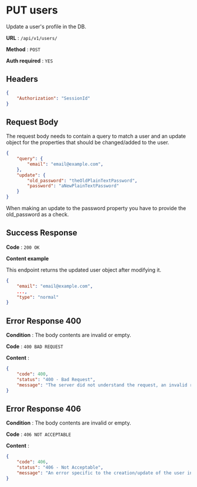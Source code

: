 # PUT users

Update a user's profile in the DB.

**URL** : `/api/v1/users/`

**Method** : `POST`

**Auth required** : `YES`

## Headers

```json
{
    "Authorization": "SessionId"
}
```

## Request Body

The request body needs to contain a query to match a user and an update object for the properties that should be changed/added to the user.
```json
{
    "query": {
        "email": "email@example.com",
    },
    "update": {
        "old_password": "theOldPlainTextPassword",
        "password": "aNewPlainTextPassword"
    }
}
```
When making an update to the password property you have to provide the old_password as a check.

## Success Response

**Code** : `200 OK`

**Content example**

This endpoint returns the updated user object after modifying it.
```json
{
    "email": "email@example.com",
    ...,
    "type": "normal"
}
```

## Error Response 400

**Condition** : The body contents are invalid or empty.

**Code** : `400 BAD REQUEST`

**Content** :

```json
{
    "code": 400,
    "status": "400 - Bad Request",
    "message": "The server did not understand the request, an invalid request body or headers may have been given."
}
```

## Error Response 406

**Condition** : The body contents are invalid or empty.

**Code** : `406 NOT ACCEPTABLE`

**Content** :

```json
{
    "code": 406,
    "status": "406 - Not Acceptable",
    "message": "An error specific to the creation/update of the user in the DB."
}
```
